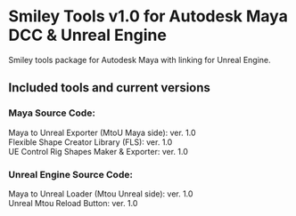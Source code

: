 # Smiley Tools v1.0 for Autodesk Maya DCC & Unreal Engine

Smiley tools package for Autodesk Maya with linking for Unreal Engine.

## Included tools and current versions
### Maya Source Code:
Maya to Unreal Exporter (MtoU Maya side): ver. 1.0<br />
Flexible Shape Creator Library (FLS): ver. 1.0<br />
UE Control Rig Shapes Maker & Exporter: ver. 1.0<br />

### Unreal Engine Source Code:
Maya to Unreal Loader (Mtou Unreal side): ver. 1.0<br />
Unreal Mtou Reload Button: ver. 1.0<br />

